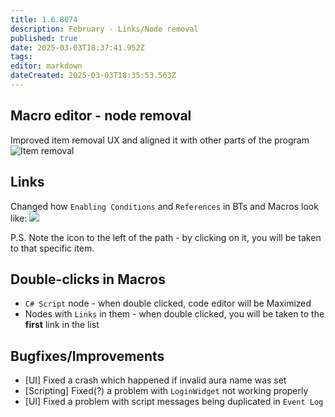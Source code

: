 ```yaml
---
title: 1.6.8074
description: February - Links/Node removal
published: true
date: 2025-03-03T18:37:41.952Z
tags: 
editor: markdown
dateCreated: 2025-03-03T18:35:53.563Z
---
```


## Macro editor - node removal
Improved item removal UX and aligned it with other parts of the program
![Item removal](https://s3.eyeauras.net/media/2025/03/NVIDIA_Overlay_bbehVcFWsp7HP1Ub.gif)

## Links 
Changed how `Enabling Conditions` and `References` in BTs and Macros look like:
![](https://s3.eyeauras.net/media/2025/03/NVIDIA_Overlay_EIqkNoYv8XHm9RpV.png)

P.S. Note the icon to the left of the path - by clicking on it, you will be taken to that specific item.


## Double-clicks in Macros
- `C# Script` node - when double clicked, code editor will be Maximized
- Nodes with `Links` in them - when double clicked, you will be taken to the **first** link in the list

## Bugfixes/Improvements
- [UI] Fixed a crash which happened if invalid aura name was set
- [Scripting] Fixed(?) a problem with `LoginWidget` not working properly
- [UI] Fixed a problem with script messages being duplicated in `Event Log`

